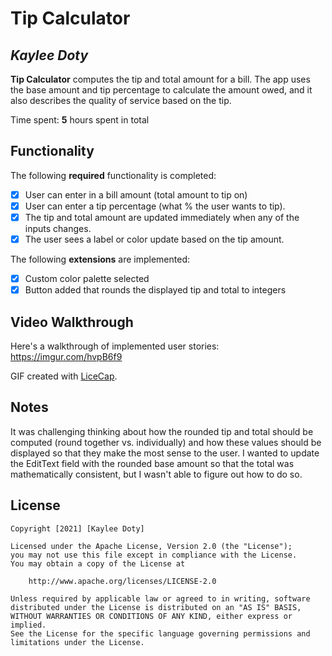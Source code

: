 # Tip Calculator 

## *Kaylee Doty*

**Tip Calculator** computes the tip and total amount for a bill. The app uses the base amount and tip percentage to calculate the amount owed, and it also describes the quality of service based on the tip.

Time spent: **5** hours spent in total

## Functionality 

The following **required** functionality is completed:

* [X] User can enter in a bill amount (total amount to tip on)
* [X] User can enter a tip percentage (what % the user wants to tip).
* [X] The tip and total amount are updated immediately when any of the inputs changes.
* [X] The user sees a label or color update based on the tip amount. 

The following **extensions** are implemented:

* [X] Custom color palette selected
* [X] Button added that rounds the displayed tip and total to integers

## Video Walkthrough

Here's a walkthrough of implemented user stories: https://imgur.com/hvpB6f9

GIF created with [LiceCap](http://www.cockos.com/licecap/).

## Notes

It was challenging thinking about how the rounded tip and total should be computed (round together vs. individually) and how these values should be displayed
so that they make the most sense to the user. I wanted to update the EditText field with the rounded base amount so that the total was mathematically consistent,
but I wasn't able to figure out how to do so.

## License

    Copyright [2021] [Kaylee Doty]

    Licensed under the Apache License, Version 2.0 (the "License");
    you may not use this file except in compliance with the License.
    You may obtain a copy of the License at

        http://www.apache.org/licenses/LICENSE-2.0

    Unless required by applicable law or agreed to in writing, software
    distributed under the License is distributed on an "AS IS" BASIS,
    WITHOUT WARRANTIES OR CONDITIONS OF ANY KIND, either express or implied.
    See the License for the specific language governing permissions and
    limitations under the License.
